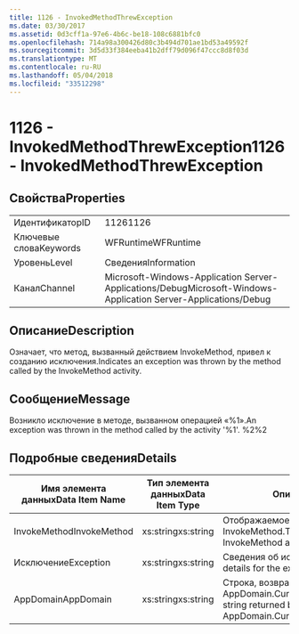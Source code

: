 ```yaml
---
title: 1126 - InvokedMethodThrewException
ms.date: 03/30/2017
ms.assetid: 0d3cff1a-97e6-4b6c-be18-108c6881bfc0
ms.openlocfilehash: 714a98a300426d80c3b494d701ae1bd53a49592f
ms.sourcegitcommit: 3d5d33f384eeba41b2dff79d096f47ccc8d8f03d
ms.translationtype: MT
ms.contentlocale: ru-RU
ms.lasthandoff: 05/04/2018
ms.locfileid: "33512298"
---
```

# <a name="1126---invokedmethodthrewexception"></a><span data-ttu-id="3ae11-102">1126 - InvokedMethodThrewException</span><span class="sxs-lookup"><span data-stu-id="3ae11-102">1126 - InvokedMethodThrewException</span></span>
## <a name="properties"></a><span data-ttu-id="3ae11-103">Свойства</span><span class="sxs-lookup"><span data-stu-id="3ae11-103">Properties</span></span>  
  
|||  
|-|-|  
|<span data-ttu-id="3ae11-104">Идентификатор</span><span class="sxs-lookup"><span data-stu-id="3ae11-104">ID</span></span>|<span data-ttu-id="3ae11-105">1126</span><span class="sxs-lookup"><span data-stu-id="3ae11-105">1126</span></span>|  
|<span data-ttu-id="3ae11-106">Ключевые слова</span><span class="sxs-lookup"><span data-stu-id="3ae11-106">Keywords</span></span>|<span data-ttu-id="3ae11-107">WFRuntime</span><span class="sxs-lookup"><span data-stu-id="3ae11-107">WFRuntime</span></span>|  
|<span data-ttu-id="3ae11-108">Уровень</span><span class="sxs-lookup"><span data-stu-id="3ae11-108">Level</span></span>|<span data-ttu-id="3ae11-109">Сведения</span><span class="sxs-lookup"><span data-stu-id="3ae11-109">Information</span></span>|  
|<span data-ttu-id="3ae11-110">Канал</span><span class="sxs-lookup"><span data-stu-id="3ae11-110">Channel</span></span>|<span data-ttu-id="3ae11-111">Microsoft-Windows-Application Server-Applications/Debug</span><span class="sxs-lookup"><span data-stu-id="3ae11-111">Microsoft-Windows-Application Server-Applications/Debug</span></span>|  
  
## <a name="description"></a><span data-ttu-id="3ae11-112">Описание</span><span class="sxs-lookup"><span data-stu-id="3ae11-112">Description</span></span>  
 <span data-ttu-id="3ae11-113">Означает, что метод, вызванный действием InvokeMethod, привел к созданию исключения.</span><span class="sxs-lookup"><span data-stu-id="3ae11-113">Indicates an exception was thrown by the method called by the InvokeMethod activity.</span></span>  
  
## <a name="message"></a><span data-ttu-id="3ae11-114">Сообщение</span><span class="sxs-lookup"><span data-stu-id="3ae11-114">Message</span></span>  
 <span data-ttu-id="3ae11-115">Возникло исключение в методе, вызванном операцией «%1».</span><span class="sxs-lookup"><span data-stu-id="3ae11-115">An exception was thrown in the method called by the activity '%1'.</span></span> <span data-ttu-id="3ae11-116">%2</span><span class="sxs-lookup"><span data-stu-id="3ae11-116">%2</span></span>  
  
## <a name="details"></a><span data-ttu-id="3ae11-117">Подробные сведения</span><span class="sxs-lookup"><span data-stu-id="3ae11-117">Details</span></span>  
  
|<span data-ttu-id="3ae11-118">Имя элемента данных</span><span class="sxs-lookup"><span data-stu-id="3ae11-118">Data Item Name</span></span>|<span data-ttu-id="3ae11-119">Тип элемента данных</span><span class="sxs-lookup"><span data-stu-id="3ae11-119">Data Item Type</span></span>|<span data-ttu-id="3ae11-120">Описание</span><span class="sxs-lookup"><span data-stu-id="3ae11-120">Description</span></span>|  
|--------------------|--------------------|-----------------|  
|<span data-ttu-id="3ae11-121">InvokeMethod</span><span class="sxs-lookup"><span data-stu-id="3ae11-121">InvokeMethod</span></span>|<span data-ttu-id="3ae11-122">xs:string</span><span class="sxs-lookup"><span data-stu-id="3ae11-122">xs:string</span></span>|<span data-ttu-id="3ae11-123">Отображаемое имя действия InvokeMethod.</span><span class="sxs-lookup"><span data-stu-id="3ae11-123">The display name of the InvokeMethod activity.</span></span>|  
|<span data-ttu-id="3ae11-124">Исключение</span><span class="sxs-lookup"><span data-stu-id="3ae11-124">Exception</span></span>|<span data-ttu-id="3ae11-125">xs:string</span><span class="sxs-lookup"><span data-stu-id="3ae11-125">xs:string</span></span>|<span data-ttu-id="3ae11-126">Сведения об исключении</span><span class="sxs-lookup"><span data-stu-id="3ae11-126">The exception details for the exception</span></span>|  
|<span data-ttu-id="3ae11-127">AppDomain</span><span class="sxs-lookup"><span data-stu-id="3ae11-127">AppDomain</span></span>|<span data-ttu-id="3ae11-128">xs:string</span><span class="sxs-lookup"><span data-stu-id="3ae11-128">xs:string</span></span>|<span data-ttu-id="3ae11-129">Строка, возвращаемая AppDomain.CurrentDomain.FriendlyName.</span><span class="sxs-lookup"><span data-stu-id="3ae11-129">The string returned by AppDomain.CurrentDomain.FriendlyName.</span></span>|
